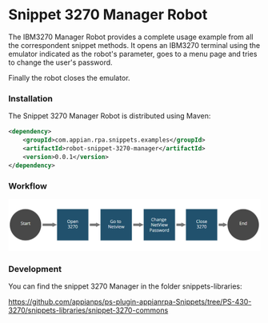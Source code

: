 # Snippet 3270 Manager Robot

The IBM3270 Manager Robot provides a complete usage example from all the correspondent snippet methods. It opens an IBM3270 terminal using the emulator indicated as the robot's parameter, goes to a menu page and tries to change the user's password.

Finally the robot closes the emulator.

### Installation

The Snippet 3270 Manager Robot is distributed using Maven:
```xml
<dependency>
	<groupId>com.appian.rpa.snippets.examples</groupId>
	<artifactId>robot-snippet-3270-manager</artifactId>
	<version>0.0.1</version>
</dependency>
```

### Workflow

![Robot workflow](./console/workflow.png)

### Development
You can find the snippet 3270 Manager in the folder snippets-libraries:

https://github.com/appianps/ps-plugin-appianrpa-Snippets/tree/PS-430-3270/snippets-libraries/snippet-3270-commons